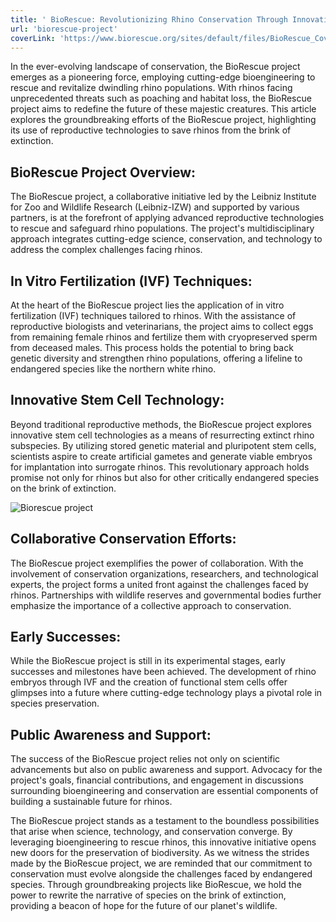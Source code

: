 ```yaml
---
title: ' BioRescue: Revolutionizing Rhino Conservation Through Innovative Bioengineering'
url: 'biorescue-project'
coverLink: 'https://www.biorescue.org/sites/default/files/BioRescue_Covid.jpg'
---
```


In the ever-evolving landscape of conservation, the BioRescue project emerges as a pioneering force, employing cutting-edge bioengineering to rescue and revitalize dwindling rhino populations. With rhinos facing unprecedented threats such as poaching and habitat loss, the BioRescue project aims to redefine the future of these majestic creatures. This article explores the groundbreaking efforts of the BioRescue project, highlighting its use of reproductive technologies to save rhinos from the brink of extinction.

## BioRescue Project Overview:

The BioRescue project, a collaborative initiative led by the Leibniz Institute for Zoo and Wildlife Research (Leibniz-IZW) and supported by various partners, is at the forefront of applying advanced reproductive technologies to rescue and safeguard rhino populations. The project's multidisciplinary approach integrates cutting-edge science, conservation, and technology to address the complex challenges facing rhinos.

## In Vitro Fertilization (IVF) Techniques:

At the heart of the BioRescue project lies the application of in vitro fertilization (IVF) techniques tailored to rhinos. With the assistance of reproductive biologists and veterinarians, the project aims to collect eggs from remaining female rhinos and fertilize them with cryopreserved sperm from deceased males. This process holds the potential to bring back genetic diversity and strengthen rhino populations, offering a lifeline to endangered species like the northern white rhino.

## Innovative Stem Cell Technology:

Beyond traditional reproductive methods, the BioRescue project explores innovative stem cell technologies as a means of resurrecting extinct rhino subspecies. By utilizing stored genetic material and pluripotent stem cells, scientists aspire to create artificial gametes and generate viable embryos for implantation into surrogate rhinos. This revolutionary approach holds promise not only for rhinos but also for other critically endangered species on the brink of extinction.

![Biorescue project](https://encrypted-tbn0.gstatic.com/images?q=tbn:ANd9GcR3O2i0qftvtxUu1OQdF-HtSohrfusG9NSTpA&usqp=CAU)

## Collaborative Conservation Efforts:

The BioRescue project exemplifies the power of collaboration. With the involvement of conservation organizations, researchers, and technological experts, the project forms a united front against the challenges faced by rhinos. Partnerships with wildlife reserves and governmental bodies further emphasize the importance of a collective approach to conservation.

## Early Successes:

While the BioRescue project is still in its experimental stages, early successes and milestones have been achieved. The development of rhino embryos through IVF and the creation of functional stem cells offer glimpses into a future where cutting-edge technology plays a pivotal role in species preservation.

## Public Awareness and Support:

The success of the BioRescue project relies not only on scientific advancements but also on public awareness and support. Advocacy for the project's goals, financial contributions, and engagement in discussions surrounding bioengineering and conservation are essential components of building a sustainable future for rhinos.

The BioRescue project stands as a testament to the boundless possibilities that arise when science, technology, and conservation converge. By leveraging bioengineering to rescue rhinos, this innovative initiative opens new doors for the preservation of biodiversity. As we witness the strides made by the BioRescue project, we are reminded that our commitment to conservation must evolve alongside the challenges faced by endangered species. Through groundbreaking projects like BioRescue, we hold the power to rewrite the narrative of species on the brink of extinction, providing a beacon of hope for the future of our planet's wildlife.
